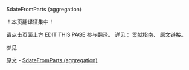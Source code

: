  $dateFromParts (aggregation)

 ！本页翻译征集中！

请点击页面上方 EDIT THIS PAGE 参与翻译。
详见：
[贡献指南]( https://github.com/JinMuInfo/MongoDB-Manual-zh/blob/master/CONTRIBUTING.md )、
[原文链接](  https://docs.mongodb.com/manual/reference/operator/aggregation/dateFromParts/  )。

 参见

原文 - [$dateFromParts (aggregation)]( https://docs.mongodb.com/manual/reference/operator/aggregation/dateFromParts/ )

